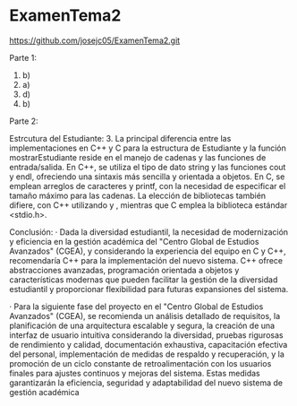 # ExamenTema2
https://github.com/josejc05/ExamenTema2.git

Parte 1:
1. b)
2. a)
3. d)
4. b)

Parte 2:

Estrcutura del Estudiante:
3. La principal diferencia entre las implementaciones en C++ y C para la estructura de Estudiante y la función mostrarEstudiante reside en el manejo de cadenas y las funciones de entrada/salida. En C++, se utiliza el tipo de dato string y las funciones cout y endl, ofreciendo una sintaxis más sencilla y orientada a objetos. En C, se emplean arreglos de caracteres y printf, con la necesidad de especificar el tamaño máximo para las cadenas. La elección de bibliotecas también difiere, con C++ utilizando <iostream> y <string>, mientras que C emplea la biblioteca estándar <stdio.h>.

Conclusión:
· Dada la diversidad estudiantil, la necesidad de modernización y eficiencia en la gestión académica del "Centro Global de Estudios Avanzados" (CGEA), y considerando la experiencia del equipo en C y C++, recomendaría C++ para la implementación del nuevo sistema. C++ ofrece abstracciones avanzadas, programación orientada a objetos y características modernas que pueden facilitar la gestión de la diversidad estudiantil y proporcionar flexibilidad para futuras expansiones del sistema.

· Para la siguiente fase del proyecto en el "Centro Global de Estudios Avanzados" (CGEA), se recomienda un análisis detallado de requisitos, la planificación de una arquitectura escalable y segura, la creación de una interfaz de usuario intuitiva considerando la diversidad, pruebas rigurosas de rendimiento y calidad, documentación exhaustiva, capacitación efectiva del personal, implementación de medidas de respaldo y recuperación, y la promoción de un ciclo constante de retroalimentación con los usuarios finales para ajustes continuos y mejoras del sistema. Estas medidas garantizarán la eficiencia, seguridad y adaptabilidad del nuevo sistema de gestión académica
